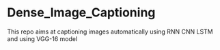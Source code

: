 # Dense_Image_Captioning
This repo aims at captioning images automatically using RNN CNN LSTM and using VGG-16 model
